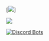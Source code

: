 [![](https://discord.com/widget?id=1056202057473855528&theme=dark.png)]

[![](https://discord.c99.nl/widget/theme-1/720984651648204861.png)](https://discord.com/users/720984651648204861)

[![Discord Bots](https://top.gg/api/widget/1041819232847003729.svg)](https://top.gg/bot/1041819232847003729)


